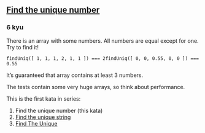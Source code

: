 <h2><a href=https://www.codewars.com/kata/585d7d5adb20cf33cb000235/train/javascript target="_blank">Find the unique number</a></h2><h3>6 kyu</h3><p>There is an array with some numbers. All numbers are equal except for one. Try to find it!</p><pre><code class="language-javascript"><span class="cm-variable">findUniq</span>([ <span class="cm-number">1</span>, <span class="cm-number">1</span>, <span class="cm-number">1</span>, <span class="cm-number">2</span>, <span class="cm-number">1</span>, <span class="cm-number">1</span> ]) <span class="cm-operator">===</span> <span class="cm-number">2</span><span class="cm-variable">findUniq</span>([ <span class="cm-number">0</span>, <span class="cm-number">0</span>, <span class="cm-number">0.55</span>, <span class="cm-number">0</span>, <span class="cm-number">0</span> ]) <span class="cm-operator">===</span> <span class="cm-number">0.55</span></code></pre><pre style="display: none;"><code class="language-swift"><span class="cm-variable">findUniq</span><span class="cm-punctuation">(</span><span class="cm-punctuation">[</span> <span class="cm-number">1</span><span class="cm-punctuation">,</span> <span class="cm-number">1</span><span class="cm-punctuation">,</span> <span class="cm-number">1</span><span class="cm-punctuation">,</span> <span class="cm-number">2</span><span class="cm-punctuation">,</span> <span class="cm-number">1</span><span class="cm-punctuation">,</span> <span class="cm-number">1</span> <span class="cm-punctuation">]</span><span class="cm-punctuation">)</span> <span class="cm-operator">=</span><span class="cm-operator">=</span> <span class="cm-number">2</span><span class="cm-variable">findUniq</span><span class="cm-punctuation">(</span><span class="cm-punctuation">[</span> <span class="cm-number">0</span><span class="cm-punctuation">,</span> <span class="cm-number">0</span><span class="cm-punctuation">,</span> <span class="cm-number">0.55</span><span class="cm-punctuation">,</span> <span class="cm-number">0</span><span class="cm-punctuation">,</span> <span class="cm-number">0</span> <span class="cm-punctuation">]</span><span class="cm-punctuation">)</span> <span class="cm-operator">=</span><span class="cm-operator">=</span> <span class="cm-number">0.55</span></code></pre><pre style="display: none;"><code class="language-ruby"><span class="cm-variable">find_uniq</span>([ <span class="cm-number">1</span>, <span class="cm-number">1</span>, <span class="cm-number">1</span>, <span class="cm-number">2</span>, <span class="cm-number">1</span>, <span class="cm-number">1</span> ]) <span class="cm-operator">==</span> <span class="cm-number">2</span><span class="cm-variable">find_uniq</span>([ <span class="cm-number">0</span>, <span class="cm-number">0</span>, <span class="cm-number">0</span><span class="cm-operator">.</span><span class="cm-number">55</span>, <span class="cm-number">0</span>, <span class="cm-number">0</span> ]) <span class="cm-operator">==</span> <span class="cm-number">0</span><span class="cm-operator">.</span><span class="cm-number">55</span></code></pre><pre style="display: none;"><code class="language-python"><span class="cm-variable">find_uniq</span>([ <span class="cm-number">1</span>, <span class="cm-number">1</span>, <span class="cm-number">1</span>, <span class="cm-number">2</span>, <span class="cm-number">1</span>, <span class="cm-number">1</span> ]) <span class="cm-operator">==</span> <span class="cm-number">2</span><span class="cm-variable">find_uniq</span>([ <span class="cm-number">0</span>, <span class="cm-number">0</span>, <span class="cm-number">0.55</span>, <span class="cm-number">0</span>, <span class="cm-number">0</span> ]) <span class="cm-operator">==</span> <span class="cm-number">0.55</span></code></pre><pre style="display: none;"><code class="language-java"><span class="cm-variable">Kata</span>.<span class="cm-variable">findUniq</span>(<span class="cm-keyword">new</span> <span class="cm-type">double</span>[]{ <span class="cm-number">1</span>, <span class="cm-number">1</span>, <span class="cm-number">1</span>, <span class="cm-number">2</span>, <span class="cm-number">1</span>, <span class="cm-number">1</span> }); <span class="cm-comment">// =&gt; 2</span><span class="cm-variable">Kata</span>.<span class="cm-variable">findUniq</span>(<span class="cm-keyword">new</span> <span class="cm-type">double</span>[]{ <span class="cm-number">0</span>, <span class="cm-number">0</span>, <span class="cm-number">0.55</span>, <span class="cm-number">0</span>, <span class="cm-number">0</span> }); <span class="cm-comment">// =&gt; 0.55</span></code></pre><pre style="display: none;"><code class="language-haskell"><span class="cm-variable">getUnique</span> [<span class="cm-number">1</span>, <span class="cm-number">1</span>, <span class="cm-number">1</span>, <span class="cm-number">2</span>, <span class="cm-number">1</span>, <span class="cm-number">1</span>] <span class="cm-comment">-- Result is 2</span><span class="cm-variable">getUnique</span> [<span class="cm-number">0</span>, <span class="cm-number">0</span>, <span class="cm-number">0.55</span>, <span class="cm-number">0</span>, <span class="cm-number">0</span>] <span class="cm-comment">-- Result is 0.55</span></code></pre><pre style="display: none;"><code class="language-lambdacalc"><span class="cm-text">find-uniq</span> <span class="cm-text">:</span> <span class="cm-text">List</span> <span class="cm-text">Number</span> <span class="cm-text">-&gt;</span> <span class="cm-text">Number</span><span class="cm-text">find-uniq</span> <span class="cm-text">[</span> <span class="cm-text">1,</span> <span class="cm-text">1,</span> <span class="cm-text">1,</span> <span class="cm-text">2,</span> <span class="cm-text">1,</span> <span class="cm-text">1</span> <span class="cm-text">]</span>  <span class="cm-text">=</span>  <span class="cm-number">2</span></code></pre><pre style="display: none;"><code class="language-fsharp"><span class="cm-variable">findUniq</span>([ <span class="cm-number">1</span>; <span class="cm-number">1</span>; <span class="cm-number">1</span>; <span class="cm-number">2</span>; <span class="cm-number">1</span>; <span class="cm-number">1</span> ]) <span class="cm-operator">=</span> <span class="cm-number">2</span><span class="cm-variable">findUniq</span>([ <span class="cm-number">0</span>; <span class="cm-number">0</span>; <span class="cm-number">0.55</span>; <span class="cm-number">0</span>; <span class="cm-number">0</span> ]) <span class="cm-operator">=</span> <span class="cm-number">0.55</span></code></pre><pre style="display: none;"><code class="language-c"><span class="cm-variable">finduniq</span>((<span class="cm-keyword">const</span> <span class="cm-type">float</span>[]){<span class="cm-number">1</span>, <span class="cm-number">1</span>, <span class="cm-number">1</span>, <span class="cm-number">2</span>, <span class="cm-number">1</span>, <span class="cm-number">1</span>}, <span class="cm-number">5</span>); <span class="cm-comment">/* --&gt; 2 */</span><span class="cm-variable">finduniq</span>((<span class="cm-keyword">const</span> <span class="cm-type">float</span>[]){<span class="cm-number">0</span>, <span class="cm-number">0</span>, <span class="cm-number">0.55</span>, <span class="cm-number">0</span>, <span class="cm-number">0</span>}, <span class="cm-number">5</span>); <span class="cm-comment">/* --&gt; 0.55 */</span></code></pre><pre style="display: none;"><code class="language-nasm"><span class="cm-tag">nums:</span>  <span class="cm-tag">dd</span>  <span class="cm-number">1</span>., <span class="cm-number">1</span>., <span class="cm-number">1</span>., <span class="cm-number">2</span>., <span class="cm-number">1</span>., <span class="cm-number">1</span>.<span class="cm-keyword">mov</span> <span class="cm-builtin">rdi</span>, nums<span class="cm-keyword">mov</span> <span class="cm-builtin">rsi</span>, <span class="cm-number">6</span><span class="cm-keyword">call</span> finduniq       <span class="cm-comment">; XMM0 &lt;- 2</span><span class="cm-tag">nums:</span>   <span class="cm-tag">dd</span>  <span class="cm-number">0</span>., <span class="cm-number">0</span>., <span class="cm-number">0</span>.55, <span class="cm-number">0</span>., <span class="cm-number">0</span>.<span class="cm-keyword">mov</span> <span class="cm-builtin">rdi</span>, nums<span class="cm-keyword">mov</span> <span class="cm-builtin">rsi</span>, <span class="cm-number">6</span><span class="cm-keyword">call</span> finduniq       <span class="cm-comment">; XMM0 &lt;- 0.55</span></code></pre><pre style="display: none;"><code class="language-cpp"><span class="cm-variable">find_uniq</span>(<span class="cm-variable">std::vector</span><span class="cm-operator">&lt;</span><span class="cm-type">float</span><span class="cm-operator">&gt;</span>{<span class="cm-number">1</span>, <span class="cm-number">1</span>, <span class="cm-number">1</span>, <span class="cm-number">2</span>, <span class="cm-number">1</span>, <span class="cm-number">1</span>});  <span class="cm-comment">// --&gt; 2</span><span class="cm-variable">find_uniq</span>(<span class="cm-variable">std::vector</span><span class="cm-operator">&lt;</span><span class="cm-type">float</span><span class="cm-operator">&gt;</span>{<span class="cm-number">0</span>, <span class="cm-number">0</span>, <span class="cm-number">0.55</span>, <span class="cm-number">0</span>, <span class="cm-number">0</span>});  <span class="cm-comment">// --&gt; 0.55</span></code></pre><pre style="display: none;"><code class="language-rust"><span class="cm-variable">find_uniq</span>(&amp;[<span class="cm-number">1.0</span>, <span class="cm-number">1.0</span>, <span class="cm-number">1.0</span>, <span class="cm-number">2.0</span>, <span class="cm-number">1.0</span>, <span class="cm-number">1.0</span>]) <span class="cm-comment">// =&gt; 2.0</span><span class="cm-variable">find_uniq</span>(&amp;[<span class="cm-number">0.0</span>, <span class="cm-number">0.0</span>, <span class="cm-number">0.55</span>, <span class="cm-number">0.0</span>, <span class="cm-number">0.0</span>]) <span class="cm-comment">// =&gt; 0.55</span></code></pre><p>It’s guaranteed that array contains at least 3 numbers.</p><p>The tests contain some very huge arrays, so think about performance.</p><p>This is the first kata in series:</p><ol><li>Find the unique number (this kata)</li><li><a href="https://www.codewars.com/kata/585d8c8a28bc7403ea0000c3" data-turbolinks="false" target="_blank">Find the unique string</a></li><li><a href="https://www.codewars.com/kata/5862e0db4f7ab47bed0000e5" data-turbolinks="false" target="_blank">Find The Unique</a></li></ol>